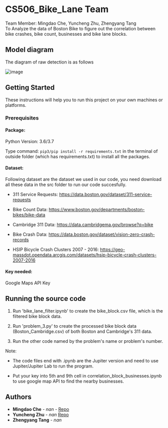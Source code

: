 # CS506_Bike_Lane Team
Team Member: Mingdao Che, Yuncheng Zhu, Zhengyang Tang <br>
To Analyze the data of Boston Bike to figure out the correlation between bike crashes, bike count, businesses and bike lane blocks.<br>

## Model diagram

The diagram of raw detection is as follows

![image](...) 


## Getting Started

These instructions will help you to run this project on your own machines or platforms.

### Prerequisites

#### Package:
Python Version: 3.6/3.7<br>		

Type command: `pip3/pip install -r requirements.txt` in the terminal of outside folder (which has requirements.txt) to install all the packages.

#### Dataset:
Following dataset are the dataset we used in our code, you need download all these data in the src folder to run our code succesfully.

- 311 Service Requests: https://data.boston.gov/dataset/311-service-requests

- Bike Count Data: https://www.boston.gov/departments/boston-bikes/bike-data

- Cambridge 311 Data: https://data.cambridgema.gov/browse?q=bike

- Bike Crash Data: https://data.boston.gov/dataset/vision-zero-crash-records

- HSIP Bicycle Crash Clusters 2007 - 2016: https://geo-massdot.opendata.arcgis.com/datasets/hsip-bicycle-crash-clusters-2007-2016

#### Key needed: 
Google Maps API Key<br>

## Running the source code

1. Run 'bike_lane_filter.ipynb' to create the bike_block.csv file, which is the filtered bike block data.

2. Run 'problem_3.py' to create the processed bike block data (Boston_Cambridge.csv) of both Boston and Cambridge's 311 data.

3. Run the other code named by the problem's name or problem's number.

Note:

- The code files end with .ipynb are the Jupiter version and need to use Jupiter/Jupiter Lab to run the program.

- Put your key into 5th and 9th cell in correlation_block_businesses.ipynb to use google map API to find the nearby businesses.
## Authors

* **Mingdao Che** - *nan* - [Repo](https://github.com/mdche001/)
* **Yuncheng Zhu** - *nan* [Repo](https://github.com/YanzuWuu)
* **Zhengyang Tang** - *nan*
